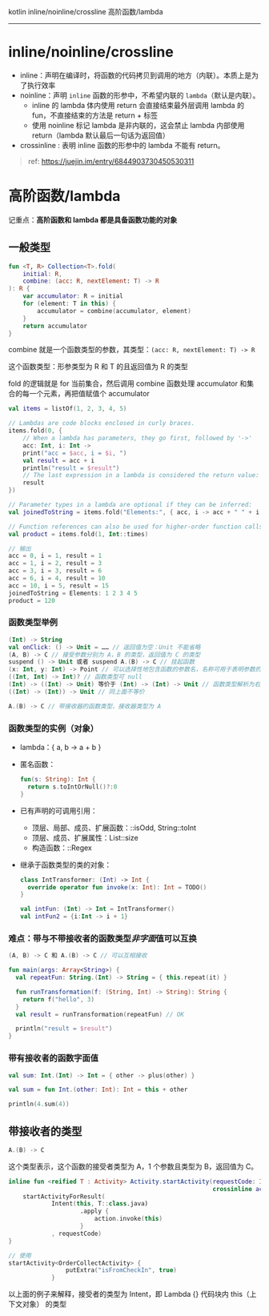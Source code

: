 kotlin inline/noinline/crossline 高阶函数/lambda

---

# inline/noinline/crossline

- inline：声明在编译时，将函数的代码拷贝到调用的地方（内联）。本质上是为了执行效率
- noinline：声明 `inline` 函数的形参中，不希望内联的 `lambda`（默认是内联）。
  - inline 的 lambda 体内使用 return 会直接结束最外层调用 lambda 的 fun，不直接结束的方法是 return + 标签
  - 使用 noinline 标记  lambda 是非内联的，这会禁止 lambda 内部使用 return（lambda 默认最后一句话为返回值）
- crossinline : 表明 inline 函数的形参中的  lambda 不能有  return。

> ref: https://juejin.im/entry/6844903730450530311



# 高阶函数/lambda

记重点：**高阶函数和 lambda 都是具备函数功能的对象**



## 一般类型

```kotlin
fun <T, R> Collection<T>.fold(
    initial: R, 
    combine: (acc: R, nextElement: T) -> R
): R {
    var accumulator: R = initial
    for (element: T in this) {
        accumulator = combine(accumulator, element)
    }
    return accumulator
}
```

combine 就是一个函数类型的参数，其类型：`(acc: R, nextElement: T) -> R`

这个函数类型：形参类型为 R 和 T 的且返回值为 R 的类型

fold 的逻辑就是 for 当前集合，然后调用 combine 函数处理 accumulator 和集合的每一个元素，再把值赋值个 accumulator

```kotlin
val items = listOf(1, 2, 3, 4, 5)

// Lambdas are code blocks enclosed in curly braces.
items.fold(0, { 
    // When a lambda has parameters, they go first, followed by '->'
    acc: Int, i: Int -> 
    print("acc = $acc, i = $i, ") 
    val result = acc + i
    println("result = $result")
    // The last expression in a lambda is considered the return value:
    result
})

// Parameter types in a lambda are optional if they can be inferred:
val joinedToString = items.fold("Elements:", { acc, i -> acc + " " + i })

// Function references can also be used for higher-order function calls:
val product = items.fold(1, Int::times)

// 输出
acc = 0, i = 1, result = 1
acc = 1, i = 2, result = 3
acc = 3, i = 3, result = 6
acc = 6, i = 4, result = 10
acc = 10, i = 5, result = 15
joinedToString = Elements: 1 2 3 4 5
product = 120
```



### 函数类型举例

```kotlin
(Int) -> String
val onClick: () -> Unit = …… // 返回值为空：Unit 不能省略
(A, B) -> C // 接受参数分别为 A，B 的类型，返回值为 C 的类型
suspend () -> Unit 或者 suspend A.(B) -> C // 挂起函数
(x: Int, y: Int) -> Point // 可以选择性地包含函数的参数名，名称可用于表明参数的含义
((Int, Int) -> Int)? // 函数类型可 null
(Int) -> ((Int) -> Unit) 等价于 (Int) -> (Int) -> Unit // 函数类型解析为右优先，且返回值可以为函数类型
((Int) -> (Int)) -> Unit // 同上面不等价 

A.(B) -> C // 带接收器的函数类型，接收器类型为 A
```



### 函数类型的实例（对象）

- lambda：{ a, b -> a + b }

- 匿名函数：

  ```kotlin
  fun(s: String): Int {
    return s.toIntOrNull()?:0
  }
  ```

- 已有声明的可调用引用：

  - 顶层、局部、成员、扩展函数：::isOdd, String::toInt
  - 顶层、成员、扩展属性：List<Int>::size
  - 构造函数：::Regex

- 继承于函数类型的类的对象：

  ```kotlin
  class IntTransformer: (Int) -> Int {
    override operator fun invoke(x: Int): Int = TODO()
  }
  
  val intFun: (Int) -> Int = IntTransformer()
  val intFun2 = {i:Int -> i + 1}
  ```



### 难点：带与不带接收者的函数类型*非字面*值可以互换

```kotlin
(A, B) -> C 和 A.(B) -> C // 可以互相接收

fun main(args: Array<String>) {
  val repeatFun: String.(Int) -> String = { this.repeat(it) }

  fun runTransformation(f: (String, Int) -> String): String {
    return f("hello", 3)
  }
  val result = runTransformation(repeatFun) // OK

  println("result = $result")
}
```



### 带有接收者的函数字面值

```kotlin
val sum: Int.(Int) -> Int = { other -> plus(other) }

val sum = fun Int.(other: Int): Int = this + other

println(4.sum(4))
```



## 带接收者的类型

```kotlin
A.(B) -> C
```

这个类型表示，这个函数的接受者类型为 A，1 个参数且类型为 B，返回值为 C。

```kotlin
inline fun <reified T : Activity> Activity.startActivity(requestCode: Int = -1, 
                                                         crossinline action: Intent.() -> Unit = {}) {
    startActivityForResult(
            Intent(this, T::class.java)
                    .apply {
                        action.invoke(this)
                    }
            , requestCode)
}

// 使用
startActivity<OrderCollectActivity> {
                putExtra("isFromCheckIn", true)
            }
```

以上面的例子来解释，接受者的类型为 Intent，即 Lambda {} 代码块内 this（上下文对象） 的类型